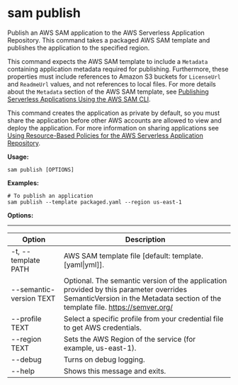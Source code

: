 # sam publish<a name="sam-cli-command-reference-sam-publish"></a>

Publish an AWS SAM application to the AWS Serverless Application Repository\. This command takes a packaged AWS SAM template and publishes the application to the specified region\.

This command expects the AWS SAM template to include a `Metadata` containing application metadata required for publishing\. Furthermore, these properties must include references to Amazon S3 buckets for `LicenseUrl` and `ReadmeUrl` values, and not references to local files\. For more details about the `Metadata` section of the AWS SAM template, see [Publishing Serverless Applications Using the AWS SAM CLI](serverless-sam-template-publishing-applications.md)\.

This command creates the application as private by default, so you must share the application before other AWS accounts are allowed to view and deploy the application\. For more information on sharing applications see [Using Resource\-Based Policies for the AWS Serverless Application Repository](https://docs.aws.amazon.com/serverlessrepo/latest/devguide/access-control-resource-based.html)\.

**Usage:**

```
sam publish [OPTIONS]
```

**Examples:**

```
# To publish an application
sam publish --template packaged.yaml --region us-east-1
```

**Options:**


****  

| Option | Description | 
| --- | --- | 
| \-t, \-\-template PATH | AWS SAM template file \[default: template\.\[yaml\|yml\]\]\. | 
| \-\-semantic\-version TEXT | Optional\. The semantic version of the application provided by this parameter overrides SemanticVersion in the Metadata section of the template file\. [https://semver\.org/](https://semver.org/) | 
| \-\-profile TEXT | Select a specific profile from your credential file to get AWS credentials\. | 
| \-\-region TEXT | Sets the AWS Region of the service \(for example, us\-east\-1\)\. | 
| \-\-debug | Turns on debug logging\. | 
| \-\-help | Shows this message and exits\. | 